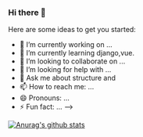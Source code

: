 ### Hi there 👋


Here are some ideas to get you started:

- 🔭 I’m currently working on ...
- 🌱 I’m currently learning django,vue.
- 👯 I’m looking to collaborate on ...
- 🤔 I’m looking for help with ...
- 💬 Ask me about structure and 
- 📫 How to reach me: ...
- 😄 Pronouns: ...
- ⚡ Fun fact: ...
-->

[![Anurag's github stats](https://github-readme-stats.vercel.app/api?username=yzhiwei)](https://github.com/anuraghazra/github-readme-stats)
